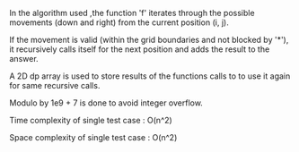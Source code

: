In the algorithm used ,the function 'f' iterates through the possible movements (down and right) from the current position (i, j). 

If the movement is valid (within the grid boundaries and not blocked by '*'), it recursively calls itself for the next position and adds the result to the answer.

A 2D dp array is used to store results of the functions calls to to use it again for same recursive calls.

Modulo by 1e9 + 7 is done to avoid integer overflow.

Time complexity of single test case : O(n^2)

Space complexity of single test case : O(n^2)
